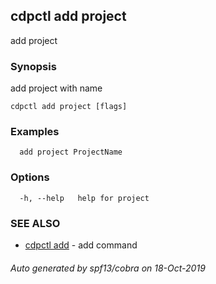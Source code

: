 ## cdpctl add project

add project

### Synopsis

add project with name

```
cdpctl add project [flags]
```

### Examples

```
  add project ProjectName
```

### Options

```
  -h, --help   help for project
```

### SEE ALSO

* [cdpctl add](cdpctl_add.md)	 - add command

###### Auto generated by spf13/cobra on 18-Oct-2019

